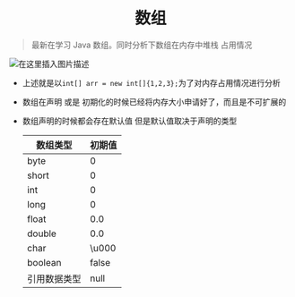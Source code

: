 <div align = "center"><h1>数组</h1></div>

> 最新在学习 Java 数组。同时分析下数组在内存中堆栈 占用情况

![在这里插入图片描述](https://img-blog.csdnimg.cn/778dbea3a91e452a91a9ccadc094a88c.png#pic_center)

- 上述就是以`int[] arr = new int[]{1,2,3};`为了对内存占用情况进行分析
- 数组在声明 或是 初期化的时候已经将内存大小申请好了，而且是不可扩展的
- 数组声明的时候都会存在默认值 但是默认值取决于声明的类型

  | 数组类型     | 初期值 |
  | ------------ | ------ |
  | byte         | 0      |
  | short        | 0      |
  | int          | 0      |
  | long         | 0      |
  | float        | 0.0    |
  | double       | 0.0    |
  | char         | \u000  |
  | boolean      | false  |
  | 引用数据类型 | null   |
